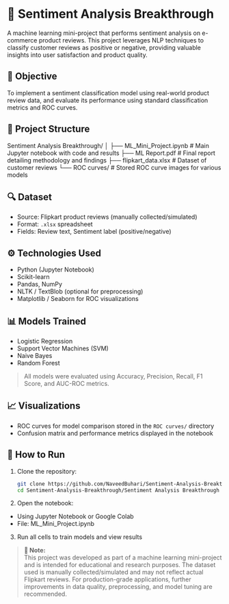 # 💬 Sentiment Analysis Breakthrough

A machine learning mini-project that performs sentiment analysis on e-commerce product reviews. This project leverages NLP techniques to classify customer reviews as positive or negative, providing valuable insights into user satisfaction and product quality.

## 🧠 Objective

To implement a sentiment classification model using real-world product review data, and evaluate its performance using standard classification metrics and ROC curves.

## 📁 Project Structure

Sentiment Analysis Breakthrough/ │ ├── ML_Mini_Project.ipynb # Main Jupyter notebook with code and results ├── ML Report.pdf # Final report detailing methodology and findings ├── flipkart_data.xlsx # Dataset of customer reviews └── ROC curves/ # Stored ROC curve images for various models


## 🔍 Dataset

- Source: Flipkart product reviews (manually collected/simulated)
- Format: `.xlsx` spreadsheet
- Fields: Review text, Sentiment label (positive/negative)

## ⚙️ Technologies Used

- Python (Jupyter Notebook)
- Scikit-learn
- Pandas, NumPy
- NLTK / TextBlob (optional for preprocessing)
- Matplotlib / Seaborn for ROC visualizations

## 📊 Models Trained

- Logistic Regression
- Support Vector Machines (SVM)
- Naive Bayes
- Random Forest

> All models were evaluated using Accuracy, Precision, Recall, F1 Score, and AUC-ROC metrics.

## 📈 Visualizations

- ROC curves for model comparison stored in the `ROC curves/` directory
- Confusion matrix and performance metrics displayed in the notebook

## 🚀 How to Run

1. Clone the repository:
   ```bash
   git clone https://github.com/NaveedBuhari/Sentiment-Analysis-Breakthrough.git
   cd Sentiment-Analysis-Breakthrough/Sentiment Analysis Breakthrough

2. Open the notebook:
- Using Jupyter Notebook or Google Colab
- File: ML_Mini_Project.ipynb

3. Run all cells to train models and view results

> **🔔 Note:**  
> This project was developed as part of a machine learning mini-project and is intended for educational and research purposes. The dataset used is manually collected/simulated and may not reflect actual Flipkart reviews. For production-grade applications, further improvements in data quality, preprocessing, and model tuning are recommended.

   
